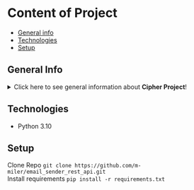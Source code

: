 # Content of Project
* [General info](#general-info)
* [Technologies](#technologies)
* [Setup](#setup)


## General Info

<details>
<summary>Click here to see general information about <b>Cipher Project</b>!</summary>
</details>

## Technologies
<ul>
<li>Python 3.10</li>
</ul>

## Setup

Clone Repo ```git clone https://github.com/m-miler/email_sender_rest_api.git ``` <br/>
Install requirements ```pip install -r requirements.txt``` <br/>

